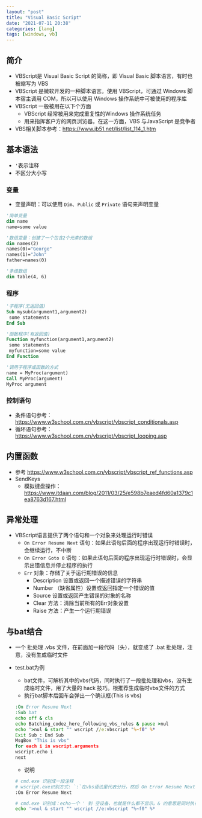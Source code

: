 ```yaml
---
layout: "post"
title: "Visual Basic Script"
date: "2021-07-11 20:38"
categories: [lang]
tags: [windows, vb]
---
```


## 简介

- VBScript是 Visual Basic Script 的简称，即 Visual Basic 脚本语言，有时也被缩写为 VBS
- VBScript 是微软开发的一种脚本语言。使用 VBScript，可通过 Windows 脚本宿主调用 COM，所以可以使用 Windows 操作系统中可被使用的程序库
- VBScript 一般被用在以下个方面
    - VBScript 经常被用来完成重复性的Windows 操作系统任务
    - 用来指挥客户方的网页浏览器。在这一方面，VBS 与JavaScript 是竞争者
- VBS相关脚本参考：https://www.jb51.net/list/list_114_1.htm

## 基本语法

- `'`表示注释
- 不区分大小写

### 变量

- 变量声明：可以使用 `Dim`、`Public` 或 `Private` 语句来声明变量

```vb
'简单变量
dim name
name=some value

'数组变量：创建了一个包含2个元素的数组
dim names(2)
names(0)="George"
names(1)="John"
father=names(0)

'多维数组
dim table(4, 6)
```

### 程序

```vb
'子程序(无返回值)
Sub mysub(argument1,argument2)
 some statements
End Sub

'函数程序(有返回值)
Function myfunction(argument1,argument2)
 some statements
 myfunction=some value
End Function

'调用子程序或函数的方式
name = MyProc(argument)
Call MyProc(argument)
MyProc argument
```

### 控制语句

- 条件语句参考：https://www.w3school.com.cn/vbscript/vbscript_conditionals.asp
- 循环语句参考：https://www.w3school.com.cn/vbscript/vbscript_looping.asp

## 内置函数

- 参考 https://www.w3school.com.cn/vbscript/vbscript_ref_functions.asp
- SendKeys
    - 模拟键盘操作：https://www.itdaan.com/blog/2011/03/25/e598b7eaed4fd60a1379c1ea8763d167.html

## 异常处理

- VBScript语言提供了两个语句和一个对象来处理运行时错误
    - `On Error Resume Next` 语句：如果此语句后面的程序出现运行时错误时，会继续运行，不中断
    - `On Error Goto 0` 语句：如果此语句后面的程序出现运行时错误时，会显示出错信息并停止程序的执行
    - `Err` 对象：存储了关于运行期错误的信息
        - Description 设置或返回一个描述错误的字符串
        - Number （缺省属性）设置或返回指定一个错误的值
        - Source 设置或返回产生错误的对象的名称
        - Clear	方法：清除当前所有的Err对象设置
        - Raise	方法：产生一个运行期错误

## 与bat结合

- 一个 批处理 .vbs 文件，在前面加一段代码（头），就变成了 .bat 批处理，注意，没有生成临时文件
- test.bat为例
    - bat文件，可解析其中的vbs代码，同时执行了一段批处理和vbs，没有生成临时文件，用了大量的 hack 技巧。根推荐生成临时vbs文件的方式
    - 执行bat脚本后回车会弹出一个确认框(This is vbs)

    ```bat
    :On Error Resume Next
    :Sub bat
    echo off & cls
    echo Batching_codez_here_following_vbs_rules & pause >nul
    echo '>nul & start "" wscript //e:vbscript "%~f0" %*
    Exit Sub : End Sub
    MsgBox "This is vbs"
    for each i in wscript.arguments
    wscript.echo i
    next
    ```
    - 说明

    ```bash
    # cmd.exe 识别成一段注释
    # wscript.exe识别方式: `:`在vbs语法里代表分行，然后 On Error Resume Next，也就是让WSH忽略一些错误
    :On Error Resume Next

    # cmd.exe 识别成：echo一个 ' 到 空设备，也就是什么都不显示。& 的意思是同时执行，那么同时执行了 start "" wscript //e:vbscript "%~f0" %*，也就是启动WSH，用VBS语法解析自身
    echo '>nul & start "" wscript //e:vbscript "%~f0" %*
    ```
